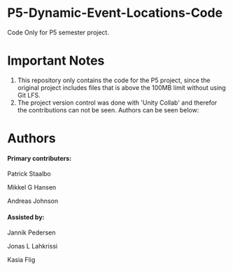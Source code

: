 # P5-Dynamic-Event-Locations-Code
Code Only for P5 semester project.

# Important Notes
1) This repository only contains the code for the P5 project, since the original project includes files that is above the 100MB limit without using Git LFS.
2) The project version control was done with 'Unity Collab' and therefor the contributions can not be seen. Authors can be seen below:

# Authors

#### Primary contributers:

Patrick Staalbo

Mikkel G Hansen

Andreas Johnson

#### Assisted by:
Jannik Pedersen

Jonas L Lahkrissi

Kasia Flig
